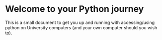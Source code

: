 # Welcome to your Python journey

This is a small document to get you up and running with accessing/using python on University computers (and your own computer should you wish to).

```{tableofcontents}
```
